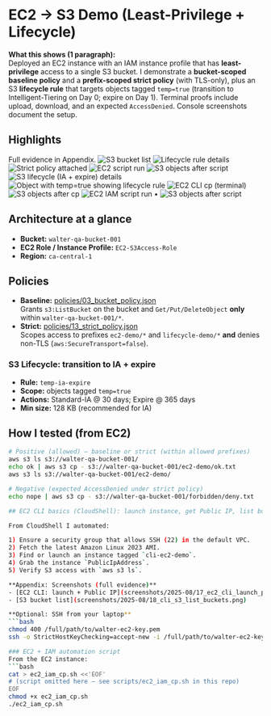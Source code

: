 # EC2 → S3 Demo (Least-Privilege + Lifecycle)

**What this shows (1 paragraph):**  
Deployed an EC2 instance with an IAM instance profile that has **least-privilege** access to a single S3 bucket. I demonstrate a **bucket-scoped baseline policy** and a **prefix-scoped strict policy** (with TLS-only), plus an S3 **lifecycle rule** that targets objects tagged `temp=true` (transition to Intelligent-Tiering on Day 0; expire on Day 1). Terminal proofs include upload, download, and an expected `AccessDenied`. Console screenshots document the setup.

## Highlights
Full evidence in Appendix.
![S3 bucket list](screenshots/2025-08/01_s3_bucket_list.png)
![Lifecycle rule details](screenshots/2025-08/12_lifecycle_rule_details.png)
![Strict policy attached](screenshots/2025-08/14_role_permissions_strict_attached.png)
![EC2 script run](screenshots/2025-08/15_ec2_script_run.png)
![S3 objects after script](screenshots/2025-08/16_s3_objects_after_script.png)
![S3 lifecycle (IA + expire) details](screenshots/2025-08/19_lifecycle_rule_ia_details.png)  
![Object with temp=true showing lifecycle rule](screenshots/2025-08/20_object_with_ia_rule.png)
![EC2 CLI cp (terminal)](screenshots/2025-08/21_ec2_cli_cp_terminal.png)
![S3 objects after cp](screenshots/2025-08/22_s3_objects_after_cli_cp.png)
![EC2 IAM script run](screenshots/2025-08/23_ec2_iam_script_run.png) •
![S3 objects after script](screenshots/2025-08/24_s3_objects_after_iam_script.png)

## Architecture at a glance
- **Bucket:** `walter-qa-bucket-001`  
- **EC2 Role / Instance Profile:** `EC2-S3Access-Role`  
- **Region:** `ca-central-1`

## Policies
- **Baseline:** [policies/03_bucket_policy.json](policies/03_bucket_policy.json)  
  Grants `s3:ListBucket` on the bucket and `Get/Put/DeleteObject` **only** within `walter-qa-bucket-001/*`.
- **Strict:** [policies/13_strict_policy.json](policies/13_strict_policy.json)  
  Scopes access to prefixes `ec2-demo/*` and `lifecycle-demo/*` **and** denies non-TLS (`aws:SecureTransport=false`).

### S3 Lifecycle: transition to IA + expire
- **Rule:** `temp-ia-expire`
- **Scope:** objects tagged `temp=true`
- **Actions:** Standard-IA @ 30 days; Expire @ 365 days
- **Min size:** 128 KB (recommended for IA)

## How I tested (from EC2)
```bash
# Positive (allowed) – baseline or strict (within allowed prefixes)
aws s3 ls s3://walter-qa-bucket-001/
echo ok | aws s3 cp - s3://walter-qa-bucket-001/ec2-demo/ok.txt
aws s3 ls s3://walter-qa-bucket-001/ec2-demo/

# Negative (expected AccessDenied under strict policy)
echo nope | aws s3 cp - s3://walter-qa-bucket-001/forbidden/deny.txt

## EC2 CLI basics (CloudShell): launch instance, get Public IP, list buckets

From CloudShell I automated:

1) Ensure a security group that allows SSH (22) in the default VPC.  
2) Fetch the latest Amazon Linux 2023 AMI.  
3) Find or launch an instance tagged `cli-ec2-demo`.  
4) Grab the instance `PublicIpAddress`.  
5) Verify S3 access with `aws s3 ls`.

**Appendix: Screenshots (full evidence)**
- [EC2 CLI: launch + Public IP](screenshots/2025-08/17_ec2_cli_launch_public_ip.png)
- [S3 bucket list](screenshots/2025-08/18_cli_s3_list_buckets.png)

**Optional: SSH from your laptop**
```bash
chmod 400 /full/path/to/walter-ec2-key.pem
ssh -o StrictHostKeyChecking=accept-new -i /full/path/to/walter-ec2-key.pem ec2-user@<PUBLIC_IP>

### EC2 + IAM automation script
From the EC2 instance:
```bash
cat > ec2_iam_cp.sh <<'EOF'
# (script omitted here — see scripts/ec2_iam_cp.sh in this repo)
EOF
chmod +x ec2_iam_cp.sh
./ec2_iam_cp.sh

